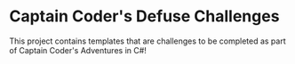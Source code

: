 # Captain Coder's Defuse Challenges

This project contains templates that are challenges to be completed as part of
Captain Coder's Adventures in C#!